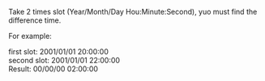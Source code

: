 Take 2 times slot (Year/Month/Day Hou:Minute:Second), yuo must find the difference time.

For example:

first slot:  2001/01/01 20:00:00  
second slot: 2001/01/01 22:00:00  
Result:        00/00/00 02:00:00  
